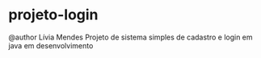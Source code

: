 # projeto-login
@author Lívia Mendes
Projeto de sistema simples de cadastro e login em java em desenvolvimento
